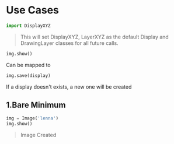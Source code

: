 Use Cases
=========
```python
import DisplayXYZ
```
> This will set DisplayXYZ, LayerXYZ as the default Display and DrawingLayer classes for all future calls.

```python
img.show()
```
Can be mapped to
```python
img.save(display)
```
If a display doesn't exists, a new one will be created

## 1.Bare Minimum
```python
img = Image('lenna')
img.show()
```
> Image Created
> 

